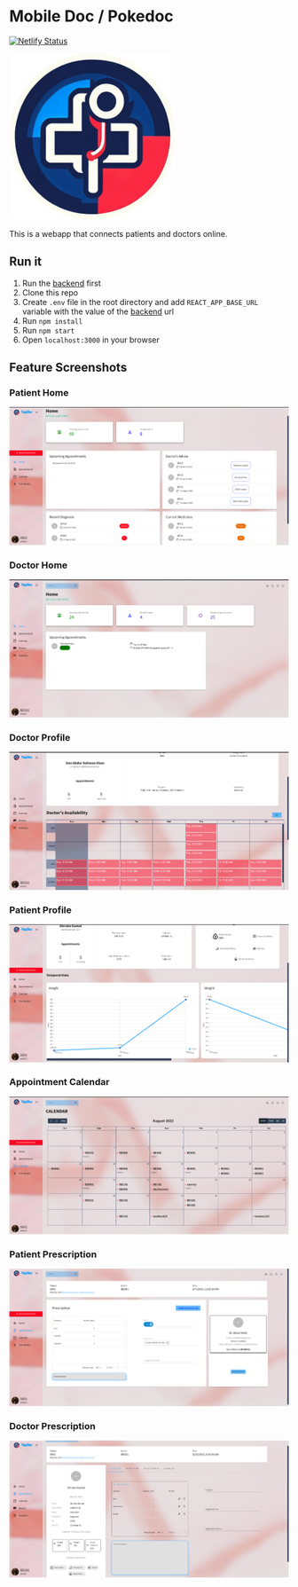 # Mobile Doc / Pokedoc

[![Netlify Status](https://api.netlify.com/api/v1/badges/3ea121d8-2c6e-4a53-a069-efd13c47e9a6/deploy-status)](https://app.netlify.com/sites/pokedoc/deploys)

<img src="https://raw.githubusercontent.com/salkhon/mobile-doc-frontend/9c5a69773febdad6f40523d47b1473245188abfb/public/pokedoc-logo.png" alt="Pokedoc" width="300" height="300">


This is a webapp that connects patients and doctors online.

## Run it

1. Run the [backend](https://github.com/mobile-doc/mobile-doc-backend) first
2. Clone this repo
3. Create `.env` file in the root directory and add `REACT_APP_BASE_URL` variable with the value of the [backend](https://github.com/mobile-doc/mobile-doc-backend) url
4. Run `npm install`
5. Run `npm start`
6. Open `localhost:3000` in your browser

## Feature Screenshots

### Patient Home

<img src="https://raw.githubusercontent.com/salkhon/mobile-doc-frontend/master/public/features/patient-home.png" alt="Pokedoc">

### Doctor Home

<img src="https://raw.githubusercontent.com/salkhon/mobile-doc-frontend/master/public/features/doc-home.png" alt="Pokedoc">

### Doctor Profile

<img src="https://raw.githubusercontent.com/salkhon/mobile-doc-frontend/master/public/features/doctor-profile.png" alt="Pokedoc">

### Patient Profile

<img src="https://raw.githubusercontent.com/salkhon/mobile-doc-frontend/master/public/features/charts.png" alt="Pokedoc">

### Appointment Calendar

<img src="https://raw.githubusercontent.com/salkhon/mobile-doc-frontend/master/public/features/calendar.png" alt="Pokedoc">

### Patient Prescription

<img src="https://raw.githubusercontent.com/salkhon/mobile-doc-frontend/master/public/features/patient-appt.png" alt="Pokedoc">

### Doctor Prescription

<img src="https://raw.githubusercontent.com/salkhon/mobile-doc-frontend/master/public/features/doctor-appt.png" alt="Pokedoc">
